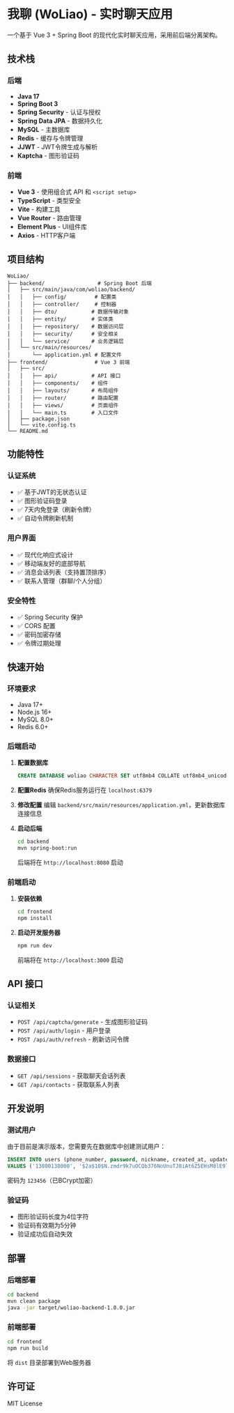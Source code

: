 # 我聊 (WoLiao) - 实时聊天应用

一个基于 Vue 3 + Spring Boot 的现代化实时聊天应用，采用前后端分离架构。

## 技术栈

### 后端
- **Java 17**
- **Spring Boot 3**
- **Spring Security** - 认证与授权
- **Spring Data JPA** - 数据持久化
- **MySQL** - 主数据库
- **Redis** - 缓存与令牌管理
- **JJWT** - JWT令牌生成与解析
- **Kaptcha** - 图形验证码

### 前端
- **Vue 3** - 使用组合式 API 和 `<script setup>`
- **TypeScript** - 类型安全
- **Vite** - 构建工具
- **Vue Router** - 路由管理
- **Element Plus** - UI组件库
- **Axios** - HTTP客户端

## 项目结构

```
WoLiao/
├── backend/                 # Spring Boot 后端
│   ├── src/main/java/com/woliao/backend/
│   │   ├── config/         # 配置类
│   │   ├── controller/     # 控制器
│   │   ├── dto/           # 数据传输对象
│   │   ├── entity/        # 实体类
│   │   ├── repository/    # 数据访问层
│   │   ├── security/      # 安全相关
│   │   └── service/       # 业务逻辑层
│   └── src/main/resources/
│       └── application.yml # 配置文件
├── frontend/               # Vue 3 前端
│   ├── src/
│   │   ├── api/           # API 接口
│   │   ├── components/    # 组件
│   │   ├── layouts/       # 布局组件
│   │   ├── router/        # 路由配置
│   │   ├── views/         # 页面组件
│   │   └── main.ts        # 入口文件
│   ├── package.json
│   └── vite.config.ts
└── README.md
```

## 功能特性

### 认证系统
- ✅ 基于JWT的无状态认证
- ✅ 图形验证码登录
- ✅ 7天内免登录（刷新令牌）
- ✅ 自动令牌刷新机制

### 用户界面
- ✅ 现代化响应式设计
- ✅ 移动端友好的底部导航
- ✅ 消息会话列表（支持置顶排序）
- ✅ 联系人管理（群聊/个人分组）

### 安全特性
- ✅ Spring Security 保护
- ✅ CORS 配置
- ✅ 密码加密存储
- ✅ 令牌过期处理

## 快速开始

### 环境要求
- Java 17+
- Node.js 16+
- MySQL 8.0+
- Redis 6.0+

### 后端启动

1. **配置数据库**
   ```sql
   CREATE DATABASE woliao CHARACTER SET utf8mb4 COLLATE utf8mb4_unicode_ci;
   ```

2. **配置Redis**
   确保Redis服务运行在 `localhost:6379`

3. **修改配置**
   编辑 `backend/src/main/resources/application.yml`，更新数据库连接信息

4. **启动后端**
   ```bash
   cd backend
   mvn spring-boot:run
   ```
   后端将在 `http://localhost:8080` 启动

### 前端启动

1. **安装依赖**
   ```bash
   cd frontend
   npm install
   ```

2. **启动开发服务器**
   ```bash
   npm run dev
   ```
   前端将在 `http://localhost:3000` 启动

## API 接口

### 认证相关
- `POST /api/captcha/generate` - 生成图形验证码
- `POST /api/auth/login` - 用户登录
- `POST /api/auth/refresh` - 刷新访问令牌

### 数据接口
- `GET /api/sessions` - 获取聊天会话列表
- `GET /api/contacts` - 获取联系人列表

## 开发说明

### 测试用户
由于目前是演示版本，您需要先在数据库中创建测试用户：

```sql
INSERT INTO users (phone_number, password, nickname, created_at, updated_at, is_active) 
VALUES ('13800138000', '$2a$10$N.zmdr9k7uOCQb376NoUnuTJ8iAt6Z5EHsM8lE9lBOsl7iKTVEFDa', '测试用户', NOW(), NOW(), true);
```

密码为 `123456`（已BCrypt加密）

### 验证码
- 图形验证码长度为4位字符
- 验证码有效期为5分钟
- 验证成功后自动失效

## 部署

### 后端部署
```bash
cd backend
mvn clean package
java -jar target/woliao-backend-1.0.0.jar
```

### 前端部署
```bash
cd frontend
npm run build
```
将 `dist` 目录部署到Web服务器

## 许可证

MIT License 